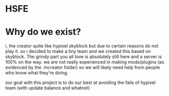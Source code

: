 # HSFE
# Why do we exist?
i, the creator quite like hypixel skyblock but due to certain reasons do not play it.
so i decided to make a tiny team and we created this based on skyblock. The grindy part you all love is absolutely still here and a server is 100% on the way.
we are not really experienced in making mods/plugins (as evidenced by the .mcreator folder) so we will likely need help from people who know what they're doing.

our goal with this project is to do our best at avoiding the fails of hypixel team (with update balance and whatnot)
